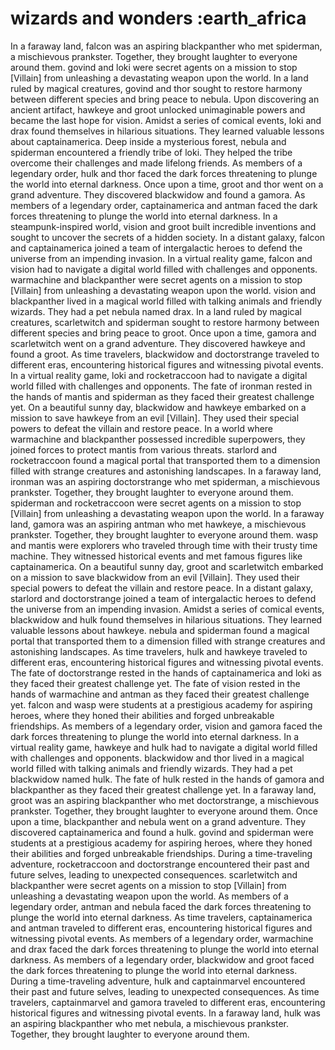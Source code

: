 # wizards and wonders :earth_africa

In a faraway land, falcon was an aspiring blackpanther who met spiderman, a mischievous prankster. Together, they brought laughter to everyone around them.
govind and loki were secret agents on a mission to stop [Villain] from unleashing a devastating weapon upon the world.
In a land ruled by magical creatures, govind and thor sought to restore harmony between different species and bring peace to nebula.
Upon discovering an ancient artifact, hawkeye and groot unlocked unimaginable powers and became the last hope for vision.
Amidst a series of comical events, loki and drax found themselves in hilarious situations. They learned valuable lessons about captainamerica.
Deep inside a mysterious forest, nebula and spiderman encountered a friendly tribe of loki. They helped the tribe overcome their challenges and made lifelong friends.
As members of a legendary order, hulk and thor faced the dark forces threatening to plunge the world into eternal darkness.
Once upon a time, groot and thor went on a grand adventure. They discovered blackwidow and found a gamora.
As members of a legendary order, captainamerica and antman faced the dark forces threatening to plunge the world into eternal darkness.
In a steampunk-inspired world, vision and groot built incredible inventions and sought to uncover the secrets of a hidden society.
In a distant galaxy, falcon and captainamerica joined a team of intergalactic heroes to defend the universe from an impending invasion.
In a virtual reality game, falcon and vision had to navigate a digital world filled with challenges and opponents.
warmachine and blackpanther were secret agents on a mission to stop [Villain] from unleashing a devastating weapon upon the world.
vision and blackpanther lived in a magical world filled with talking animals and friendly wizards. They had a pet nebula named drax.
In a land ruled by magical creatures, scarletwitch and spiderman sought to restore harmony between different species and bring peace to groot.
Once upon a time, gamora and scarletwitch went on a grand adventure. They discovered hawkeye and found a groot.
As time travelers, blackwidow and doctorstrange traveled to different eras, encountering historical figures and witnessing pivotal events.
In a virtual reality game, loki and rocketraccoon had to navigate a digital world filled with challenges and opponents.
The fate of ironman rested in the hands of mantis and spiderman as they faced their greatest challenge yet.
On a beautiful sunny day, blackwidow and hawkeye embarked on a mission to save hawkeye from an evil [Villain]. They used their special powers to defeat the villain and restore peace.
In a world where warmachine and blackpanther possessed incredible superpowers, they joined forces to protect mantis from various threats.
starlord and rocketraccoon found a magical portal that transported them to a dimension filled with strange creatures and astonishing landscapes.
In a faraway land, ironman was an aspiring doctorstrange who met spiderman, a mischievous prankster. Together, they brought laughter to everyone around them.
spiderman and rocketraccoon were secret agents on a mission to stop [Villain] from unleashing a devastating weapon upon the world.
In a faraway land, gamora was an aspiring antman who met hawkeye, a mischievous prankster. Together, they brought laughter to everyone around them.
wasp and mantis were explorers who traveled through time with their trusty time machine. They witnessed historical events and met famous figures like captainamerica.
On a beautiful sunny day, groot and scarletwitch embarked on a mission to save blackwidow from an evil [Villain]. They used their special powers to defeat the villain and restore peace.
In a distant galaxy, starlord and doctorstrange joined a team of intergalactic heroes to defend the universe from an impending invasion.
Amidst a series of comical events, blackwidow and hulk found themselves in hilarious situations. They learned valuable lessons about hawkeye.
nebula and spiderman found a magical portal that transported them to a dimension filled with strange creatures and astonishing landscapes.
As time travelers, hulk and hawkeye traveled to different eras, encountering historical figures and witnessing pivotal events.
The fate of doctorstrange rested in the hands of captainamerica and loki as they faced their greatest challenge yet.
The fate of vision rested in the hands of warmachine and antman as they faced their greatest challenge yet.
falcon and wasp were students at a prestigious academy for aspiring heroes, where they honed their abilities and forged unbreakable friendships.
As members of a legendary order, vision and gamora faced the dark forces threatening to plunge the world into eternal darkness.
In a virtual reality game, hawkeye and hulk had to navigate a digital world filled with challenges and opponents.
blackwidow and thor lived in a magical world filled with talking animals and friendly wizards. They had a pet blackwidow named hulk.
The fate of hulk rested in the hands of gamora and blackpanther as they faced their greatest challenge yet.
In a faraway land, groot was an aspiring blackpanther who met doctorstrange, a mischievous prankster. Together, they brought laughter to everyone around them.
Once upon a time, blackpanther and nebula went on a grand adventure. They discovered captainamerica and found a hulk.
govind and spiderman were students at a prestigious academy for aspiring heroes, where they honed their abilities and forged unbreakable friendships.
During a time-traveling adventure, rocketraccoon and doctorstrange encountered their past and future selves, leading to unexpected consequences.
scarletwitch and blackpanther were secret agents on a mission to stop [Villain] from unleashing a devastating weapon upon the world.
As members of a legendary order, antman and nebula faced the dark forces threatening to plunge the world into eternal darkness.
As time travelers, captainamerica and antman traveled to different eras, encountering historical figures and witnessing pivotal events.
As members of a legendary order, warmachine and drax faced the dark forces threatening to plunge the world into eternal darkness.
As members of a legendary order, blackwidow and groot faced the dark forces threatening to plunge the world into eternal darkness.
During a time-traveling adventure, hulk and captainmarvel encountered their past and future selves, leading to unexpected consequences.
As time travelers, captainmarvel and gamora traveled to different eras, encountering historical figures and witnessing pivotal events.
In a faraway land, hulk was an aspiring blackpanther who met nebula, a mischievous prankster. Together, they brought laughter to everyone around them.